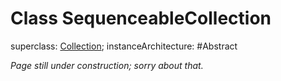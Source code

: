 # Class SequenceableCollection

superclass: [Collection](Collection);
instanceArchitecture: #Abstract

_Page still under construction; sorry about that._


